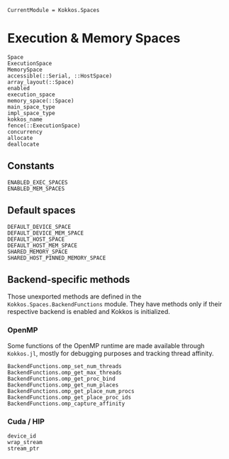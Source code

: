 ```@meta
CurrentModule = Kokkos.Spaces
```

# Execution & Memory Spaces

```@docs
Space
ExecutionSpace
MemorySpace
accessible(::Serial, ::HostSpace)
array_layout(::Space)
enabled
execution_space
memory_space(::Space)
main_space_type
impl_space_type
kokkos_name
fence(::ExecutionSpace)
concurrency
allocate
deallocate
```

## Constants

```@docs
ENABLED_EXEC_SPACES
ENABLED_MEM_SPACES
```

## Default spaces

```@docs
DEFAULT_DEVICE_SPACE
DEFAULT_DEVICE_MEM_SPACE
DEFAULT_HOST_SPACE
DEFAULT_HOST_MEM_SPACE
SHARED_MEMORY_SPACE
SHARED_HOST_PINNED_MEMORY_SPACE
```

## Backend-specific methods

Those unexported methods are defined in the `Kokkos.Spaces.BackendFunctions` module.
They have methods only if their respective backend is enabled and Kokkos is initialized.

### OpenMP

Some functions of the OpenMP runtime are made available through `Kokkos.jl`, mostly for debugging
purposes and tracking thread affinity.

```@docs
BackendFunctions.omp_set_num_threads
BackendFunctions.omp_get_max_threads
BackendFunctions.omp_get_proc_bind
BackendFunctions.omp_get_num_places
BackendFunctions.omp_get_place_num_procs
BackendFunctions.omp_get_place_proc_ids
BackendFunctions.omp_capture_affinity
```

### Cuda / HIP

```@docs
device_id
wrap_stream
stream_ptr
```
